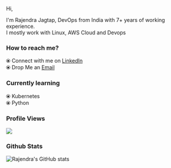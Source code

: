 Hi,

I'm Rajendra Jagtap, DevOps from India with 7+ years of working experience.<br />
I mostly work with Linux, AWS Cloud and Devops


### How to reach me?

⦿ Connect with me on [LinkedIn](https://www.linkedin.com/in/rajendra-jagtap/) <br />
⦿ Drop Me an [Email](raj_jagtap10@rediffmail.com) <br />


### Currently learning

⦿ Kubernetes <br />
⦿ Python <br />


### Profile Views

![](https://komarev.com/ghpvc/?username=rajendra-jagtap&color=brightgreen)


### Github Stats
![Rajendra's GitHub stats](https://github-readme-stats.vercel.app/api?username=rajendra-jagtap&show_icons=true&theme=onedark)
